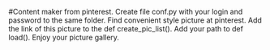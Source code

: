 #Content maker from pinterest.
Create file conf.py with your login and password to the same folder.
Find convenient style picture at pinterest. 
Add the link of this picture to the def create_pic_list().
Add your path to def load().
Enjoy your picture gallery.
